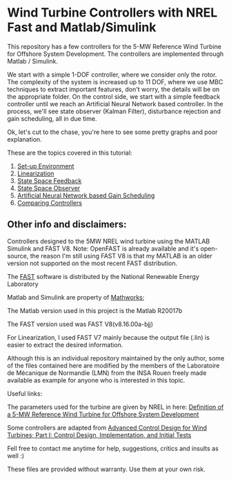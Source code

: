# Wind Turbine Controllers with NREL Fast and Matlab/Simulink
This repository has a few controllers for the 5-MW Reference Wind Turbine for Offshore System Development.
The controllers are implemented through Matlab / Simulink.

We start with a simple 1-DOF controller, where we consider only the rotor.
The complexity of the system is increased up to 11 DOF, where we use MBC techniques to extract important features, don't worry, the details will be on the appropriate folder.
On the control side, we start with a simple feedback controller until we reach an Artificial Neural Network based controller. In the process, we'll see state observer (Kalman Filter), disturbance rejection and gain scheduling, all in due time.

Ok, let's cut to the chase, you're here to see some pretty graphs and poor explanation.

These are the topics covered in this tutorial:

1. [Set-up Environment](./Set-up%20Environment)
2. [Linearization](./Linearization)
3. [State Space Feedback](./State%20Space%20Feedback)
4. [State Space Observer](./State%20Space%20Observer)
5. [Artificial Neural Network based Gain Scheduling](./ANN%20GS)
6. [Comparing Controllers](./Comparing%20Controllers)




## Other info and disclaimers:

Controllers designed to the 5MW NREL wind turbine using the MATLAB Simulink and FAST V8.
Note: OpenFAST is already available and it's open-source, the reason I'm still using FAST V8 is that my MATLAB is an older version not supported on the most recent FAST distribution.

The [FAST](https://nwtc.nrel.gov/FAST) software is distributed by the National Renewable Energy Laboratory 

Matlab and Simulink are property of [Mathworks](http://www.mathworks.com/);

The Matlab version used in this project is the Matlab R20017b

The FAST version used was FAST V8(v8.16.00a-bjj)

For Linearization, I used FAST V7 mainly because the output file (.lin) is easier to extract the desired information.

Although this is an individual repository maintained by the only author, some of the files contained here are modified by the members of the Laboratoire de Mécanique de Normandie (LMN) from the INSA Rouen freely made available as example for anyone who is interested in this topic.

Useful links:

The parameters used for the turbine are given by NREL in here: [Definition of a 5-MW Reference Wind Turbine for Offshore System Development](http://www.nrel.gov/docs/fy09osti/38060.pdf)

Some controllers are adapted from [Advanced Control Design for Wind Turbines; Part I: Control Design, Implementation, and Initial Tests](http://www.mapcruzin.com/wind-power-publications/research-development/42437.pdf)


Fell free to contact me anytime for help, suggestions, critics and insults as well :)

These files are provided without warranty. Use them at your own risk.